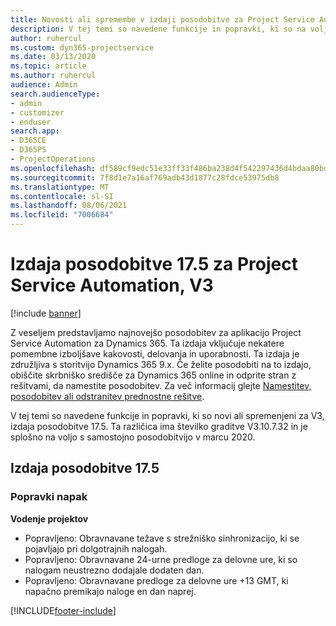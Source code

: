 ```yaml
---
title: Novosti ali spremembe v izdaji posodobitve za Project Service Automation 17.5, hitri popravek, V3
description: V tej temi so navedene funkcije in popravki, ki so na voljo za Project Service Automation V3, izdaja posodobitve 17.5.
author: ruhercul
ms.custom: dyn365-projectservice
ms.date: 03/13/2020
ms.topic: article
ms.author: ruhercul
audience: Admin
search.audienceType:
- admin
- customizer
- enduser
search.app:
- D365CE
- D365PS
- ProjectOperations
ms.openlocfilehash: df589cf9edc51e33ff33f486ba238d4f542297436d4bdaa80bd8af59b65e7481
ms.sourcegitcommit: 7f8d1e7a16af769adb43d1877c28fdce53975db8
ms.translationtype: MT
ms.contentlocale: sl-SI
ms.lasthandoff: 08/06/2021
ms.locfileid: "7006684"
---
```

# <a name="project-service-automation-update-release-175-v3"></a>Izdaja posodobitve 17.5 za Project Service Automation, V3

[!include [banner](../includes/psa-now-project-operations.md)]

Z veseljem predstavljamo najnovejšo posodobitev za aplikacijo Project Service Automation za Dynamics 365. Ta izdaja vključuje nekatere pomembne izboljšave kakovosti, delovanja in uporabnosti.  Ta izdaja je združljiva s storitvijo Dynamics 365 9.x. Če želite posodobiti na to izdajo, obiščite skrbniško središče za Dynamics 365 online in odprite stran z rešitvami, da namestite posodobitev. Za več informacij glejte [Namestitev, posodobitev ali odstranitev prednostne rešitve](/power-platform/admin/install-remove-preferred-solution).

V tej temi so navedene funkcije in popravki, ki so novi ali spremenjeni za V3, izdaja posodobitve 17.5. Ta različica ima številko graditve V3.10.7.32 in je splošno na voljo s samostojno posodobitvijo v marcu 2020.


## <a name="update-release-175"></a>Izdaja posodobitve 17.5

### <a name="bug-fixes"></a>Popravki napak


**Vodenje projektov**

- Popravljeno: Obravnavane težave s strežniško sinhronizacijo, ki se pojavljajo pri dolgotrajnih nalogah.
- Popravljeno: Obravnavane 24-urne predloge za delovne ure, ki so nalogam neustrezno dodajale dodaten dan.
- Popravljeno: Obravnavane predloge za delovne ure +13 GMT, ki napačno premikajo naloge en dan naprej.



[!INCLUDE[footer-include](../includes/footer-banner.md)]
